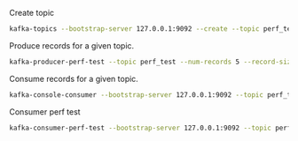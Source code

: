 
Create topic
```sh
kafka-topics --bootstrap-server 127.0.0.1:9092 --create --topic perf_test
```

Produce records for a given topic.
```sh
kafka-producer-perf-test --topic perf_test --num-records 5 --record-size 100 --producer-props bootstrap.servers=$BOOTSTRAP_SERVER --throughput -1
```

Consume records for a given topic.
```sh
kafka-console-consumer --bootstrap-server 127.0.0.1:9092 --topic perf_test
```

Consumer perf test
```sh
kafka-consumer-perf-test --bootstrap-server 127.0.0.1:9092 --topic perf-test --messages 1000
```